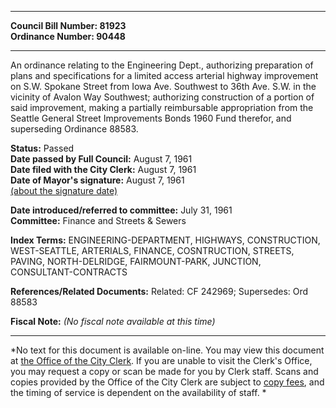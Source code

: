 * * * * *  
  
**Council Bill Number: [](#h0)[](#h2)81923**   
**Ordinance Number: 90448**  
  
* * * * *  
  
An ordinance relating to the Engineering Dept., authorizing preparation of plans and specifications for a limited access arterial highway improvement on S.W. Spokane Street from Iowa Ave. Southwest to 36th Ave. S.W. in the vicinity of Avalon Way Southwest; authorizing construction of a portion of said improvement, making a partially reimbursable appropriation from the Seattle General Street Improvements Bonds 1960 Fund therefor, and superseding Ordinance 88583.  
  
**Status:** Passed   
**Date passed by Full Council:** August 7, 1961   
**Date filed with the City Clerk:** August 7, 1961   
**Date of Mayor's signature:** August 7, 1961   
[(about the signature date)](/~public/approvaldate.htm)   
  
  
**Date introduced/referred to committee:** July 31, 1961   
**Committee:** Finance and Streets & Sewers   
  
**Index Terms:** ENGINEERING-DEPARTMENT, HIGHWAYS, CONSTRUCTION, WEST-SEATTLE, ARTERIALS, FINANCE, COSNTRUCTION, STREETS, PAVING, NORTH-DELRIDGE, FAIRMOUNT-PARK, JUNCTION, CONSULTANT-CONTRACTS  
  
**References/Related Documents:** Related: CF 242969; Supersedes: Ord 88583  
  
**Fiscal Note:** *(No fiscal note available at this time)*  
  
* * * * *  
  
*No text for this document is available on-line. You may view this document at [the Office of the City Clerk](http://www.seattle.gov/leg/clerk/contactUs.htm). If you are unable to visit the Clerk's Office, you may request a copy or scan be made for you by Clerk staff. Scans and copies provided by the Office of the City Clerk are subject to [copy fees](http://clerk.seattle.gov/~public/clerkfees.htm), and the timing of service is dependent on the availability of staff. *  
  
  
